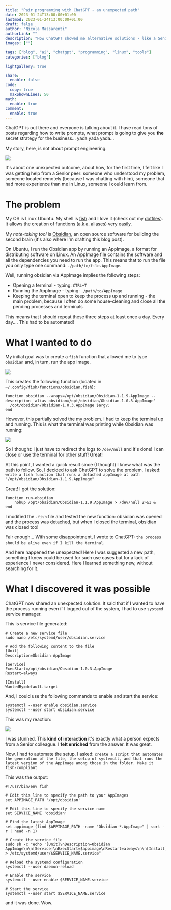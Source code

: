 ```yaml
---
title: "Pair programming with ChatGPT - an unexpected path"
date: 2023-01-24T13:00:00+01:00
lastmod: 2023-01-24T13:00:00+01:00
draft: false
author: "Nicola Massarenti"
authorLink: ""
description: "How ChatGPT showed me alternative solutions - like a Senior would do."
images: [""]

tags: ["blog", "ai", "chatgpt", "programming", "linux", "tools"]
categories: ["blog"]

lightgallery: true

share:
  enable: false
code:
  copy: true
  maxShownLines: 50
math:
  enable: true
comment:
  enable: true
---
```


ChatGPT is out there and everyone is talking about it. I have read tons of posts regarding how to write prompts, what prompt is going to give you **the** secret strategy for the business... yada yada yada...

My story, here, is not about prompt engineering.

![](https://raw.githubusercontent.com/nicolamassarenti/nicolamassarenti.github.io/main/content/blog/pair-programming-chatgpt/robot-baby.png "")

It's about one unexpected outcome, about how, for the first time, I felt like I was getting help from a Senior peer: someone who understood my problem, someone located remotely (because I was chatting with him), someone that had more experience than me in Linux, someone I could learn from.

# The problem

My OS is Linux Ubuntu. My shell is [fish](https://fishshell.com/) and I love it (check out my [dotfiles](https://github.com/nicolamassarenti/dotfiles)). It allows the creation of functions (a.k.a. aliases) very easily.

My *note-taking tool* is [Obsidian](https://obsidian.md/), an open source software for building the second brain (it's also where I'm drafting this blog post).

On Ubuntu, I run the Obsidian app by running an AppImage, a format for distributing software on Linux. An AppImage file contains the software and all the dependencies you need to run the app. This means that to run the file you only type one command: `./path/to/file.AppImage`.


Well, running obsidian via AppImage implies the following steps:
* Opening a terminal - typing: `CTRL+T`
* Running the AppImage - typing: `./path/to/AppImage`
* Keeping the terminal open to keep the process up and running - the main problem, because I often do some house-cleaning and close all the pending processes and terminals

This means that I should repeat these three steps at least once a day. Every day.... This had to be automated!

# What I wanted to do

My initial goal was to create a `fish` function that allowed me to type `obsidian` and, in turn, run the app image.

![](https://raw.githubusercontent.com/nicolamassarenti/nicolamassarenti.github.io/main/content/blog/pair-programming-chatgpt/terminal-1.png "")

This creates the following function (located in `~/.config/fish/functions/obsidian.fish`):
```shell
function obsidian --wraps=/opt/obsidian/Obsidian-1.1.9.AppImage --description 'alias obsidian=/opt/obsidian/Obsidian-1.0.3.AppImage'
  /opt/obsidian/Obsidian-1.0.3.AppImage $argv; 
end
```

However, this partially solved the my problem. I had to keep the terminal up and running. This is what the terminal was printing while Obsidian was running:

![](https://raw.githubusercontent.com/nicolamassarenti/nicolamassarenti.github.io/main/content/blog/pair-programming-chatgpt/terminal-2.png "")

So I thought: I just have to redirect the logs to `/dev/null` and it's done! I can close or use the terminal for other stuff! Great!

At this point, I wanted a quick result since (I thought) I knew what was the path to follow. So, I decided to ask ChatGPT to solve the problem. I asked:
`write a fish function that runs a detached appImage at path "/opt/obsidian/Obsidian-1.1.9.AppImage"` 

Great! I got the solution:

```shell
function run-obsidian
    nohup /opt/obsidian/Obsidian-1.1.9.AppImage > /dev/null 2>&1 &
end
```

I modified the `.fish` file and tested the new function: obsidian was opened and the process was detached, but when I closed the terminal, obsidian was closed too!

Fair enough... With some disappointment, I wrote to ChatGPT: `the process should be alive even if I kill the terminal`. 

And here happened the unexpected! Here I was suggested a new path, something I knew could be used for such use cases but for a lack of experience I never considered. Here I learned something new, without searching for it.

# What I discovered it was possible

ChatGPT now shared an unexpected solution. It said that if I wanted to have the process running even if I logged out of the system, I had to use `systemd` service manager.

This is service file generated:
```shell
# Create a new service file
sudo nano /etc/systemd/user/obsidian.service

# Add the following content to the file
[Unit]
Description=Obsidian AppImage

[Service]
ExecStart=/opt/obsidian/Obsidian-1.0.3.AppImage
Restart=always

[Install]
WantedBy=default.target

```

And, I could use the following commands to enable and start the service:
```shell
systemctl --user enable obsidian.service
systemctl --user start obsidian.service
```

This was my reaction:

![](https://raw.githubusercontent.com/nicolamassarenti/nicolamassarenti.github.io/main/content/blog/pair-programming-chatgpt/reaction.png "")

I was stunned. This **kind of interaction** it's exactly what a person expects from a Senior colleague. I **felt enriched** from the answer. It was great.

Now, I had to automate the setup. I asked: `create a script that automates the generation of the file, the setup of systemctl, and that runs the latest version of the AppImage among those in the folder. Make it fish-compliant`

This was the output: 
```shell
#!/usr/bin/env fish

# Edit this line to specify the path to your AppImages
set APPIMAGE_PATH '/opt/obsidian'

# Edit this line to specify the service name
set SERVICE_NAME 'obsidian'

# Find the latest AppImage
set appimage (find $APPIMAGE_PATH -name "Obsidian-*.AppImage" | sort -r | head -n 1)

# Create the service file
sudo sh -c "echo '[Unit]\nDescription=Obsidian AppImage\n\n[Service]\nExecStart=$appimage\nRestart=always\n\n[Install]\nWantedBy=default.target' > /etc/systemd/user/$SERVICE_NAME.service"

# Reload the systemd configuration
systemctl --user daemon-reload

# Enable the service
systemctl --user enable $SERVICE_NAME.service

# Start the service
systemctl --user start $SERVICE_NAME.service
```

and it was done. Wow.